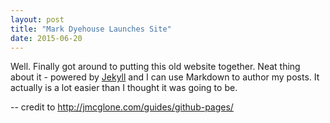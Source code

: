 ```yaml
---
layout: post
title: "Mark Dyehouse Launches Site"
date: 2015-06-20
---
```


Well. Finally got around to putting this old website together. Neat thing about it - powered by [Jekyll](http://jekyllrb.com) and I can use Markdown to author my posts. It actually is a lot easier than I thought it was going to be.

-- credit to http://jmcglone.com/guides/github-pages/
